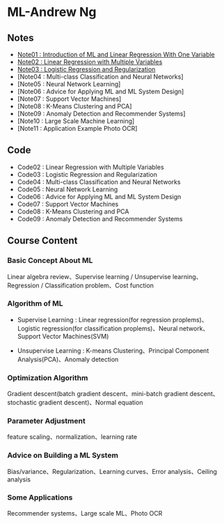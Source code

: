 # ML-Andrew Ng
## Notes
- [Note01 : Introduction of ML and Linear Regression With One Variable](https://github.com/tailer954/MOOCsLearning/blob/master/ML-Andrew%20Ng/Week%2001%20-%20Introduction%20of%20ML%20and%20Linear%20Regression%20With%20One%20Variable/Machine%20learning%20_%20Week01.pdf)
- [Note02 : Linear Regression with Multiple Variables](https://github.com/tailer954/MOOCsLearning/blob/master/ML-Andrew%20Ng/Week%2002%20-%20Linear%20Regression%20with%20Multiple%20Variables/Machine%20learning%20_%20Week02.pdf)
- [Note03 : Logistic Regression and Regularization](https://github.com/tailer954/MOOCsLearning/blob/master/ML-Andrew%20Ng/Week%2003%20-%20Logistic%20Regression%20and%20Regularization/Machine%20learning%20_%20Week03.pdf)
- [Note04 : Multi-class Classification and Neural Networks]
- [Note05 : Neural Network Learning]
- [Note06 : Advice for Applying ML and ML System Design]
- [Note07 : Support Vector Machines]
- [Note08 : K-Means Clustering and PCA]
- [Note09 : Anomaly Detection and Recommender Systems]
- [Note10 : Large Scale Machine Learning]
- [Note11 : Application Example Photo OCR]
>
## Code
- Code02 : Linear Regression with Multiple Variables
- Code03 : Logistic Regression and Regularization
- Code04 : Multi-class Classification and Neural Networks
- Code05 : Neural Network Learning
- Code06 : Advice for Applying ML and ML System Design
- Code07 : Support Vector Machines
- Code08 : K-Means Clustering and PCA
- Code09 : Anomaly Detection and Recommender Systems
>
## Course Content
> 
### Basic Concept About ML
Linear algebra review、Supervise learning / Unsupervise learning、Regression / Classification problem、Cost function
>
>
### Algorithm of ML
* Supervise Learning : Linear regression(for regression proplems)、Logistic regression(for classification proplems)、Neural network、Support Vector Machines(SVM)
>
*  Unsupervise Learning : K-means Clustering、Principal Component Analysis(PCA)、Anomaly detection
>
>
### Optimization Algorithm
Gradient descent(batch gradient descent、mini-batch gradient descent、stochastic gradient descent)、Normal equation
>
>
### Parameter Adjustment
feature scaling、normalization、learning rate
>
>
### Advice on Building a ML System
Bias/variance、Regularization、Learning curves、Error analysis、Ceiling analysis
>
>
### Some Applications
Recommender systems、Large scale ML、Photo OCR
